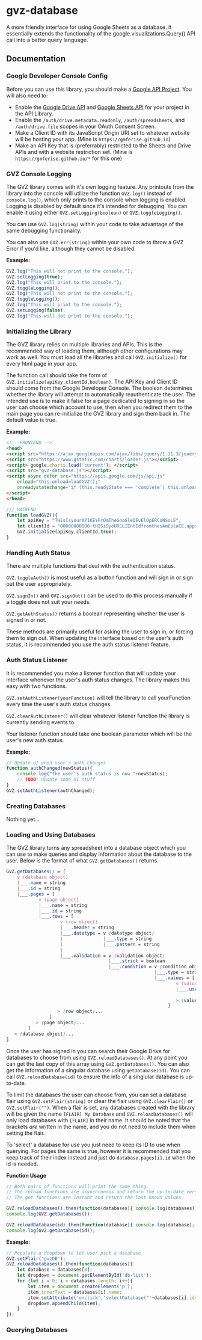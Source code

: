 # gvz-database
A more friendly interface for using Google Sheets as a database.
It essentially extends the functionality of the google.visualizations.Query() API call into a better query language.

## Documentation

### Google Developer Console Config
Before you can use this library, you should make a [Google API Project](https://console.developers.google.com/).
You will also need to:
* Enable the [Google Drive API](https://console.developers.google.com/apis/library/drive.googleapis.com?id=e44a1596-da14-427c-9b36-5eb6acce3775) and [Google Sheets API](https://console.developers.google.com/apis/library/sheets.googleapis.com?id=739c20c5-5641-41e8-a938-e55ddc082ad1) for your project in the API Library.
* Enable the `/auth/drive.metadata.readonly`, `/auth/spreadsheets`, and `/auth/drive.file` scopes in your OAuth Consent Screen.
* Make a Client ID with its JavaScript Origin URI set to whatever website will be hosting your app. (Mine is `https://gmferise.github.io`)
* Make an API Key that is (preferrably) restricted to the Sheets and Drive APIs and with a website restriction set. (Mine is `https://gmferise.github.io/*` for this one)


### GVZ Console Logging
The GVZ library comes with it's own logging feature.
Any printouts from the library into the console will utilize the function `GVZ.log()` instead of `console.log()`, which only prints to the console when logging is enabled.
Logging is disabled by default since it's intended for debugging. You can enable it using either `GVZ.setLogging(boolean)` or `GVZ.toggleLogging()`.

You can use `GVZ.log(string)` within your code to take advantage of the same debugging functionality.

You can also use `GVZ.err(string)` within your own code to throw a GVZ Error if you'd like, although they cannot be disabled.


**Example:**
```javascript
GVZ.log("This will not print to the console.");
GVZ.setLogging(true);
GVZ.log("This will print to the console.");
GVZ.toggleLogging();
GVZ.log("This will not print to the console.");
GVZ.toggleLogging();
GVZ.log("This will print to the console.");
GVZ.setLogging(false);
GVZ.log("This will not print to the console.");
```

### Initializing the Library
The GVZ library relies on multiple libraries and APIs.
This is the recommended way of loading them, although other configurations may work as well.
You must load all the libraries and call `GVZ.initialize()` for every html page in your app.

The function call should take the form of `GVZ.initialize(apiKey,clientId,boolean)`.
The API Key and Client ID should come from the Google Developer Console.
The boolean determines whether the library will attempt to automatically reauthenticate the user.
The intended use is to make it false for a page dedicated to signing in so the user can choose which account to use,
then when you redirect them to the main page you can re-initialize the GVZ library and sign them back in.
The default value is true.

**Example:** 
```html
<!-- FRONTEND -->
<head>
<script src="https://ajax.googleapis.com/ajax/libs/jquery/1.11.3/jquery.min.js"></script>
<script src="https://www.gstatic.com/charts/loader.js"></script>
<script> google.charts.load('current'); </script>
<script src="gvz-database.js"></script>
<script async defer src="https://apis.google.com/js/api.js" 
    onload="this.onload=loadGVZ();"
    onreadystatechange="if (this.readyState === 'complete') this.onload()">
</script>
</head>
```
```javascript
/// BACKEND
function loadGVZ(){
    let apiKey = "THisIsyourAPIKEYFrOmTheGooGleDEvElOpERCoNSoLE";
    let clientId = "00000000000-tHISiSyoURCLIEntIdfromthesAmEplaCE.apps.googleusercontent.com";
    GVZ.initialize(apiKey,clientId,true);
}
```

### Handling Auth Status
There are multiple functions that deal with the authentication status.

`GVZ.toggleAuth()` is most useful as a button function and will sign in or sign out the user appropriately.

`GVZ.signIn()` and `GVZ.signOut()` can be used to do this process manually if a toggle does not suit your needs.

`GVZ.getAuthStatus()` returns a boolean representing whether the user is signed in or not.

These methods are primarily useful for asking the user to sign in, or forcing them to sign out.
When updating the interface based on the user's auth status, it is recommended you use the auth status listener feature.

### Auth Status Listener
It is recommended you make a listener function that will update your interface whenever the user's auth status changes.
The library makes this easy with two functions.

`GVZ.setAuthListener(yourFunction)` will tell the library to call yourFunction every time the user's auth status changes.

`GVZ.clearAuthListener()` will clear whatever listener function the library is currently sending events to.

Your listener function should take one boolean parameter which will be the user's new auth status.

**Example:**
```javascript
// Update UI when user's auth changes
function authChanged(newStatus){
    console.log("The user's auth status is now "+newStatus);
    // TODO: Update some UI stuff
}
GVZ.setAuthListener(authChanged);
```

### Creating Databases
Nothing yet...

### Loading and Using Databases
The GVZ library turns any spreadsheet into a database object which you can use to make queries and display information about the database to the user.
Below is the format of what `GVZ.getDatabases()` returns. 

```scss
GVZ.getDatabases() = [
    v (database object)
    |___.name = string
    |___.id = string
    |___.pages = [
            v (page object)
            |___.name = string
            |___.id = string
            |___.rows = [
                    v (row object)
                    |___.header = string
                    |___.datatype = v (datatype object)
                    |               |___.type = string
                    |               |___.pattern = string
                    |               
                    |___.validation = v (validation object)
                                      |___.strict = boolean
                                      |___.condition = v (condition object)
                                                       |___.type = string
                                                       |___.values = [
                                                               v (value object)
                                                               |___.userEnteredValue = string
															   
                                                               > (value object)...
                                                            ]
                   > (row object)...
                ]
           > (page object)...
        ]
   > (database object)...
]
```

Once the user has signed in you can search their Google Drive for databases to choose from using `GVZ.reloadDatabases()`.
At any point you can get the last copy of this array using `GVZ.getDatabases()`.
You can also get the information of a singular database using `getDatabase(id)`.
You can call `GVZ.reloadDatabase(id)` to ensure the info of a singlular database is up-to-date.

To limit the databases the user can choose from, you can set a database flair using `GVZ.setFlair(string)` or clear the flair using `GVZ.clearFlair()` or `GVZ.setFlair("")`.
When a flair is set, any databases created with the library will be given the name `[FLAIR] My Database` and `GVZ.reloadDatabases()` will only load databases with `[FLAIR]` in their name.
It should be noted that the brackets *are* written in the name, and you do not need to include them when setting the flair.

To 'select' a database for use you just need to keep its ID to use when querying. For pages the same is true, however it is recommended that you keep track of their index instead and just do `database.pages[i].id` when the id is needed.

**Function Usage**
```javascript
// Both pairs of functions will print the same thing.
// The reload functions are asynchronous and return the up-to-date versions in a promise
// The get functions are instant and return the last known values

GVZ.reloadDatabases().then(function(databases){ console.log(databases); });
console.log(GVZ.getDatabases());

GVZ.reloadDatabase(id).then(function(database){ console.log(database); });
console.log(GVZ.getDatabase(id));
```

**Example:**
```javascript
// Populate a dropdown to let user pick a database
GVZ.setFlair("gvzDB");
GVZ.reloadDatabases().then(function(databases){
    let database = databases[0];
    let dropdown = document.getElementById('db-list');
    for (let i = 0; i < databases.length; i++){
        let item = document.createElement('p');
        item.innerText = databases[i].name;
        item.setAttribute('onclick','selectDatabase("'+databases[i].id+'")');
        dropdown.appendChild(item);
    }
});
```

### Querying Databases
